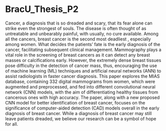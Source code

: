 # BracU_Thesis_P2

Cancer, a diagnosis that is so dreaded and scary, that its fear alone can strike even the 
strongest of souls. The disease is often thought of as untreatable and unbearably painful, with
usually, no cure available. Among all the cancers, breast cancer is the second most deadliest ,
especially among women. What decides the patients’ fate is the early diagnosis of the cancer,
facilitating subsequent clinical management. Mammography plays a vital role in the
screening of breast cancers as it can detect any breast masses or calcifications early. However,
the extremely dense breast tissues pose difficulty in the detection of cancer mass, thus,
encouraging the use of machine learning (ML) techniques and artificial neural networks
(ANN) to assist radiologists in faster cancer diagnosis. This paper explores the MIAS
database, containing 332 digital mammograms from women, which were augmented and
preprocessed, and fed into different convolutional neural network (CNN) models, with the
aim of differentiating healthy tissues from cancerous ones with high accuracy. The paper,
along with a new proposed CNN model for better identification of breast cancer, focuses on
the significance of computer-aided detection (CAD) models overall in the early diagnosis of
breast cancer. While a diagnosis of breast cancer may still leave patients dreaded, we believe
our research can be a symbol of hope for all.
